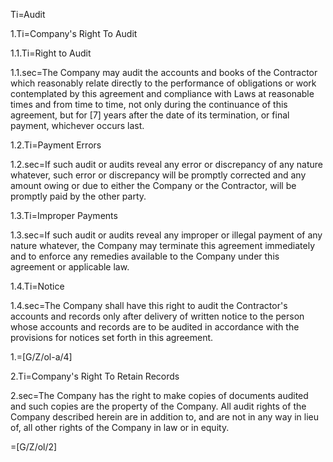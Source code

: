 Ti=Audit

1.Ti=Company's Right To Audit

1.1.Ti=Right to Audit

1.1.sec=The Company may audit the accounts and books of the Contractor which reasonably relate directly to the performance of obligations or work contemplated by this agreement and compliance with Laws at reasonable times and from time to time, not only during the continuance of this agreement, but for [7] years after the date of its termination, or final payment, whichever occurs last.

1.2.Ti=Payment Errors

1.2.sec=If such audit or audits reveal any error or discrepancy of any nature whatever, such error or discrepancy will be promptly corrected and any amount owing or due to either the Company or the Contractor, will be promptly paid by the other party.

1.3.Ti=Improper Payments

1.3.sec=If such audit or audits reveal any improper or illegal payment of any nature whatever, the Company may terminate this agreement immediately and to enforce any remedies available to the Company under this agreement or applicable law.

1.4.Ti=Notice

1.4.sec=The Company shall have this right to audit the Contractor's accounts and records only after delivery of written notice to the person whose accounts and records are to be audited in accordance with the provisions for notices set forth in this agreement.

1.=[G/Z/ol-a/4]

2.Ti=Company's Right To Retain Records

2.sec=The Company has the right to make copies of documents audited and such copies are the property of the Company. All audit rights of the Company described herein are in addition to, and are not in any way in lieu of, all other rights of the Company in law or in equity.

=[G/Z/ol/2]
